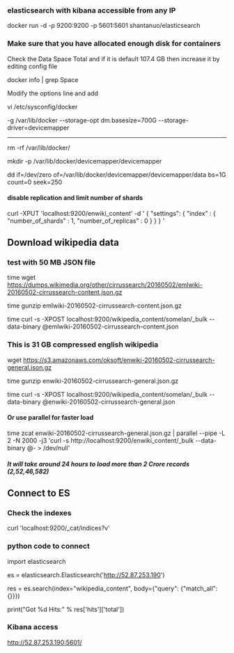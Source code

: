 ### elasticsearch with kibana accessible from any IP 

docker run -d  -p 9200:9200 -p 5601:5601 shantanuo/elasticsearch

### Make sure that you have allocated enough disk for containers

Check the Data Space Total and if it is default 107.4 GB then increase it by editing config file

docker info | grep Space

Modify the options line and add 

vi /etc/sysconfig/docker 

-g /var/lib/docker --storage-opt dm.basesize=700G --storage-driver=devicemapper 
_____

rm -rf /var/lib/docker/

mkdir -p /var/lib/docker/devicemapper/devicemapper

dd if=/dev/zero of=/var/lib/docker/devicemapper/devicemapper/data bs=1G count=0 seek=250


#### disable replication and limit number of shards

curl -XPUT 'localhost:9200/enwiki_content' -d '
{
    "settings": {
        "index" : {
            "number_of_shards" : 1,
            "number_of_replicas" : 0
        }
    }
}
'


## Download wikipedia data

### test with 50 MB JSON file

time wget https://dumps.wikimedia.org/other/cirrussearch/20160502/emlwiki-20160502-cirrussearch-content.json.gz

time gunzip emlwiki-20160502-cirrussearch-content.json.gz

time curl -s -XPOST localhost:9200/wikipedia_content/somelan/_bulk --data-binary @emlwiki-20160502-cirrussearch-content.json


### This is 31 GB compressed english wikipedia 

wget https://s3.amazonaws.com/oksoft/enwiki-20160502-cirrussearch-general.json.gz

time gunzip enwiki-20160502-cirrussearch-general.json.gz

time curl -s -XPOST localhost:9200/wikipedia_content/somelan/_bulk --data-binary @enwiki-20160502-cirrussearch-general.json

#### Or use parallel for faster load
time zcat enwiki-20160502-cirrussearch-general.json.gz | parallel --pipe -L 2 -N 2000 -j3 'curl -s http://localhost:9200/enwiki_content/_bulk --data-binary @- > /dev/null'

##### It will take around 24 hours to load more than 2 Crore records (2,52,46,582)

## Connect to ES
### Check the indexes

curl 'localhost:9200/_cat/indices?v'

### python code to connect

import elasticsearch

es = elasticsearch.Elasticsearch('http://52.87.253.190')

res = es.search(index="wikipedia_content", body={"query": {"match_all": {}}})

print("Got %d Hits:" % res['hits']['total'])

### Kibana access

http://52.87.253.190:5601/
